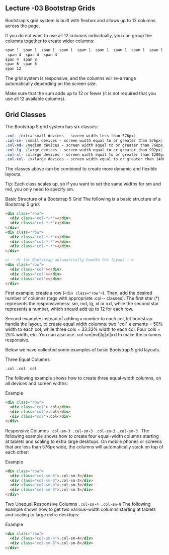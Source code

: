 ## Lecture -03 Bootstrap Grids

Bootstrap's grid system is built with flexbox and allows up to 12 columns across the page.

If you do not want to use all 12 columns individually, you can group the columns together to create wider columns:

```css
span 1	span 1	span 1	span 1	span 1	span 1	span 1	span 1	span 1	span 1	span 1	span 1
 span 4	 span 4	 span 4
span 4	span 8
span 6	span 6
span 12
```

The grid system is responsive, and the columns will re-arrange automatically depending on the screen size.

Make sure that the sum adds up to 12 or fewer (it is not required that you use all 12 available columns).

## Grid Classes

The Bootstrap 5 grid system has six classes:

```css
.col- (extra small devices - screen width less than 576px)
.col-sm- (small devices - screen width equal to or greater than 576px)
.col-md- (medium devices - screen width equal to or greater than 768px)
.col-lg- (large devices - screen width equal to or greater than 992px)
.col-xl- (xlarge devices - screen width equal to or greater than 1200px)
.col-xxl- (xxlarge devices - screen width equal to or greater than 1400px)
```

The classes above can be combined to create more dynamic and flexible layouts.

Tip: Each class scales up, so if you want to set the same widths for sm and md, you only need to specify sm.

Basic Structure of a Bootstrap 5 Grid
The following is a basic structure of a Bootstrap 5 grid:

<!-- Control the column width, and how they should appear on different devices -->

```html
<div class="row">
  <div class="col-*-*"></div>
  <div class="col-*-*"></div>
</div>
<div class="row">
  <div class="col-*-*"></div>
  <div class="col-*-*"></div>
  <div class="col-*-*"></div>
</div>

<!-- Or let Bootstrap automatically handle the layout -->
<div class="row">
  <div class="col"></div>
  <div class="col"></div>
  <div class="col"></div>
</div>
```

First example: create a row (`<div class="row">`). Then, add the desired number of columns (tags with appropriate .col-*-* classes). The first star (*) represents the responsiveness: sm, md, lg, xl or xxl, while the second star represents a number, which should add up to 12 for each row.

Second example: instead of adding a number to each col, let bootstrap handle the layout, to create equal width columns: two "col" elements = 50% width to each col, while three cols = 33.33% width to each col. Four cols = 25% width, etc. You can also use .col-sm|md|lg|xl|xxl to make the columns responsive.

Below we have collected some examples of basic Bootstrap 5 grid layouts.

Three Equal Columns

`.col
.col
.col`

The following example shows how to create three equal-width columns, on all devices and screen widths:

Example

```html
<div class="row">
  <div class="col">.col</div>
  <div class="col">.col</div>
  <div class="col">.col</div>
</div>
```

Responsive Columns
`.col-sm-3
.col-sm-3
.col-sm-3
.col-sm-3
`
The following example shows how to create four equal-width columns starting at tablets and scaling to extra large desktops. On mobile phones or screens that are less than 576px wide, the columns will automatically stack on top of each other:

Example

```html
<div class="row">
  <div class="col-sm-3">.col-sm-3</div>
  <div class="col-sm-3">.col-sm-3</div>
  <div class="col-sm-3">.col-sm-3</div>
  <div class="col-sm-3">.col-sm-3</div>
</div>
```

Two Unequal Responsive Columns
`.col-sm-4
.col-sm-8`
The following example shows how to get two various-width columns starting at tablets and scaling to large extra desktops:

Example

```html
<div class="row">
  <div class="col-sm-4">.col-sm-4</div>
  <div class="col-sm-8">.col-sm-8</div>
</div>
```
